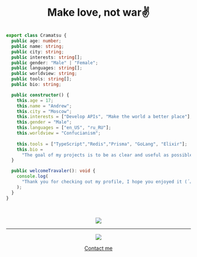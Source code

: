 # <p align="center">Make love, not war✌️</p>
```ts
export class Cramatsu {
  public age: number;
  public name: string;
  public city: string;
  public interests: string[];
  public gender: "Male" | "Female";
  public languages: string[];
  public worldview: string;
  public tools: string[];
  public bio: string;

  public constructor() {
    this.age = 17;
    this.name = "Andrew";
    this.city = "Moscow";
    this.interests = ["Develop APIs", "Make the world a better place"];
    this.gender = "Male";
    this.languages = ["en_US", "ru_RU"];
    this.worldview = "Confucianism";
    
    this.tools = ["TypeScript","Redis","Prisma", "GoLang", "Elixir"];
    this.bio =
      "The goal of my projects is to be as clear and useful as possible for beginners. After all, once upon a time, in February 2020, as a 14-year-old youth, I began to master programming";
  }

  public welcomeTravaler(): void {
    console.log(
      "Thank you for checking out my profile, I hope you enjoyed it (´｡• ᵕ •｡`) ♡"
    );
  }
}
```

<br/>

<p align="center" style="justifyContent: row">
  <img src="https://github-readme-stats.vercel.app/api?username=cramatsu&theme=omni&show_icons=true">
 </p>

<hr/>

<p align="center">
  <img align="center" src="https://lanyard.cnrad.dev/api/226622016986415104"/>
<p/>

<p align="center">
  <a href="https://linktr.ee/cramatsu" target="_blank">Contact me</a>
<p/>

